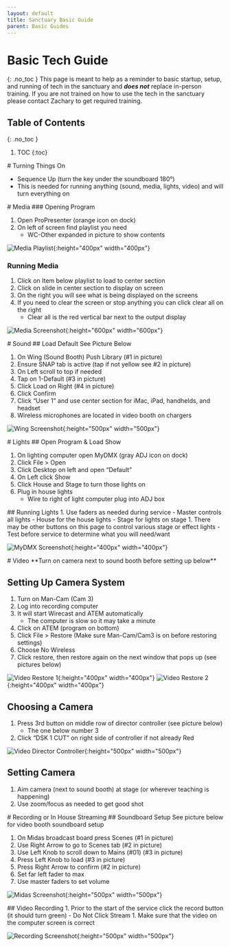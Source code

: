 ```yaml
---
layout: default
title: Sanctuary Basic Guide
parent: Basic Guides
---
```


# Basic Tech Guide
{: .no_toc }
This page is meant to help as a reminder to basic startup, setup, and running of tech in the sanctuary and ***does not*** replace  in-person training. If you are not trained on how to use the tech in the sanctuary please contact Zachary to get required training.

## Table of Contents
{: .no_toc }

1. TOC
{:toc}

<div style="break-after:page"></div>
# Turning Things On

- Sequence Up (turn the key under the soundboard 180°)
- This is needed for running anything (sound, media, lights, video) and will turn everything on

<div style="break-after:page"></div>
# Media
### Opening Program

1. Open ProPresenter (orange icon on dock)
1. On left of screen find playlist you need
   - WC-Other expanded in picture to show contents

![Media Playlist](/tech-help-docs/assets/images/basic-guides/worship-center/media-1.png){:height="400px" width="400px"}

### Running Media
1. Click on Item below playlist to load to center section
1. Click on slide in center section to display on screen
1. On the right you will see what is being displayed on the screens
1. If you need to clear the screen or stop anything you can click clear all on the right
   - Clear all is the red vertical bar next to the output display

![Media Screenshot](/tech-help-docs/assets/images/basic-guides/worship-center/media-2.png){:height="600px" width="600px"}

<div style="break-after:page"></div>
# Sound
## Load Default
See Picture Below

1. On Wing (Sound Booth) Push Library (#1 in picture)
1. Ensure SNAP tab is active (tap if not yellow see #2 in picture)
1. On Left scroll to top if needed
1. Tap on 1-Default (#3 in picture)
1. Click Load on Right (#4 in picture)
1. Click Confirm
1. Click “User 1” and use center section for iMac, iPad, handhelds, and headset
1. Wireless microphones are located in video booth on chargers

![Wing Screenshot](/tech-help-docs/assets/images/basic-guides/worship-center/sound-1.png){:height="500px" width="500px"}

<div style="break-after:page"></div>
# Lights
## Open Program & Load Show

1. On lighting computer open MyDMX (gray ADJ icon on dock)
1. Click File > Open
1. Click Desktop on left and open “Default”
1. On Left click Show
1. Click House and Stage to turn those lights on
1. Plug in house lights
   - Wire to right of light computer plug into ADJ box

<div style="break-after:page"></div>
## Running Lights
1. Use faders as needed during service
   - Master controls all lights
   - House for the house lights
   - Stage for lights on stage
1. There may be other buttons on this page to control various stage or effect lights
   - Test before service to determine what you will need/want

![MyDMX Screenshot](/tech-help-docs/assets/images/basic-guides/worship-center/lights-1.jpeg){:height="400px" width="400px"}

<div style="break-after:page"></div>
# Video
**Turn on camera next to sound booth before setting up below**

## Setting Up Camera System
1. Turn on Man-Cam (Cam 3)
1. Log into recording computer
1. It will start Wirecast and ATEM automatically
   - The computer is slow so it may take a minute
1. Click on ATEM (program on bottom)
1. Click File > Restore (Make sure Man-Cam/Cam3 is on before restoring settings)
1. Choose No Wireless
1. Click restore, then restore again on the next window that pops up (see pictures below)

![Video Restore 1](/tech-help-docs/assets/images/basic-guides/worship-center/video-1.png){:height="400px" width="400px"}
![Video Restore 2](/tech-help-docs/assets/images/basic-guides/worship-center/video-2.png){:height="400px" width="400px"}

## Choosing a Camera
1. Press 3rd button on middle row of director controller (see picture below)
   - The one below number 3
1. Click “DSK 1 CUT” on right side of controller if not already Red

![Video Director Controller](/tech-help-docs/assets/images/basic-guides/worship-center/video-3.png){:height="500px" width="500px"}

## Setting Camera
1. Aim camera (next to sound booth) at stage (or wherever teaching is happening)
1. Use zoom/focus as needed to get good shot

<div style="break-after:page"></div>
# Recording or In House Streaming
## Soundboard Setup
See picture below for video booth soundboard setup

1. On Midas broadcast board press Scenes (#1 in picture)
1. Use Right Arrow to go to Scenes tab (#2 in picture)
1. Use Left Knob to scroll down to Mains (#01)  (#3 in picture)
1. Press Left Knob to load  (#3 in picture)
1. Press Right Arrow to confirm  (#2 in picture)
1. Set far left fader to max
1. Use master faders to set volume

![Midas Screenshot](/tech-help-docs/assets/images/basic-guides/worship-center/sound-2.png){:height="500px" width="500px"}

<div style="break-after:page"></div>
## Video Recording
1. Prior to the start of the service click the record button (it should turn green)
   - Do Not Click Stream
1. Make sure that the video on the computer screen is correct

![Recording Screenshot](/tech-help-docs/assets/images/basic-guides/worship-center/recording-1.jpeg){:height="500px" width="500px"}
